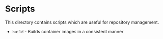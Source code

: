 # Scripts

This directory contains scripts which are useful for repository management.

- `build` - Builds container images in a consistent manner
